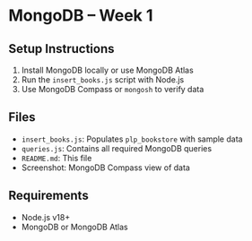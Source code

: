 # MongoDB  – Week 1

## Setup Instructions

1. Install MongoDB locally or use MongoDB Atlas
2. Run the `insert_books.js` script with Node.js
3. Use MongoDB Compass or `mongosh` to verify data

## Files

- `insert_books.js`: Populates `plp_bookstore` with sample data
- `queries.js`: Contains all required MongoDB queries
- `README.md`: This file
- Screenshot: MongoDB Compass view of data

## Requirements

- Node.js v18+
- MongoDB or MongoDB Atlas
